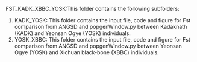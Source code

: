 
FST_KADK_XBBC_YOSK:This folder contains the following subfolders:
1. KADK_YOSK: This folder contains the input file, code and figure for Fst comparison from ANGSD and popgenWindow.py between Kadaknath (KADK) and Yeonsan Ogye (YOSK) individuals.
2. YOSK_XBBC: This folder contains the input file, code and figure for Fst comparison from ANGSD and popgenWindow.py between Yeonsan Ogye (YOSK) and Xichuan black-bone (XBBC) individuals.

